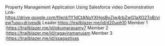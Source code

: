 Property Management Application Using Salesforce
video Demonstration Link-https://drive.google.com/file/d/1Y1dCtANuYXHgsBvZjw4rbZwG1aXO2ToB/view?usp=drivesdk
Leader:https://trailblazer.me/id/d20uph10
Member 1 :https://trailblazer.me/id/pkumarasamy7
Member 2 :https://trailblazer.me/id/ragaviramanujam
Member 3 :https://trailblazer.me/id/ssagastiyas
